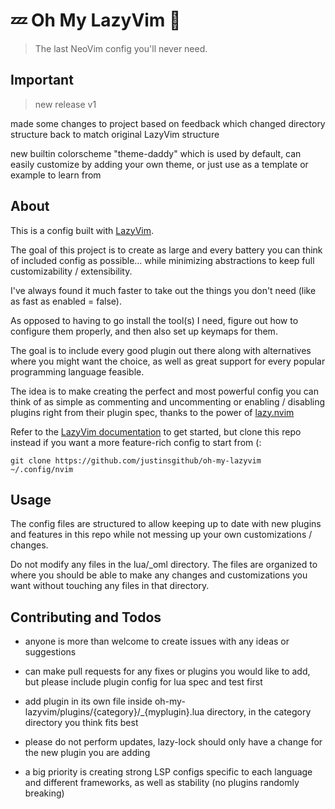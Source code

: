 # 💤 Oh My LazyVim 🔌

> The last NeoVim config you'll never need.

## Important 

> new release v1

made some changes to project based on feedback which changed directory structure back to match original LazyVim structure

new builtin colorscheme "theme-daddy" which is used by default, can easily customize by adding your own theme, or just use as a template or example to learn from

## About

This is a config built with [LazyVim](https://github.com/LazyVim/LazyVim).

The goal of this project is to create as large and every battery you can think of included config as possible... while minimizing abstractions to keep full customizability / extensibility.

I've always found it much faster to take out the things you don't need (like as fast as enabled = false).

As opposed to having to go install the tool(s) I need, figure out how to configure them properly, and then also set up keymaps for them.

The goal is to include every good plugin out there along with alternatives where you might want the choice, as well as great support for every popular programming language feasible.

The idea is to make creating the perfect and most powerful config you can think of as simple as commenting and uncommenting or enabling / disabling plugins right from their plugin spec, thanks to the power of [lazy.nvim](https://github.com/folke/lazy.nvim)

Refer to the [LazyVim documentation](https://lazyvim.github.io/installation) to get started, but clone this repo instead if you want a more feature-rich config to start from (:

`git clone https://github.com/justinsgithub/oh-my-lazyvim ~/.config/nvim`

## Usage

The config files are structured to allow keeping up to date with new plugins and features in this repo while not messing up your own customizations / changes.

Do not modify any files in the lua/_oml directory. The files are organized to where you should be
able to make any changes and customizations you want without touching any files in that directory.

## Contributing and Todos

- anyone is more than welcome to create issues with any ideas or suggestions

- can make pull requests for any fixes or plugins you would like to add, but please include plugin config for lua spec and test first

- add plugin in its own file inside oh-my-lazyvim/plugins/{category}/\_{myplugin}.lua directory, in the category directory you think fits best

- please do not perform updates, lazy-lock should only have a change for the new plugin you are adding

- a big priority is creating strong LSP configs specific to each language and different frameworks, as well as stability (no plugins randomly breaking)
